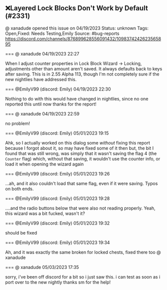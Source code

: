 ## ❌Layered Lock Blocks Don't Work by Default (#2331)
@ xanadude opened this issue on 04/19/2023
Status: unknown
Tags: Open,Fixed: Needs Testing,Emily
Source: #bug-reports https://discord.com/channels/876899628556091432/1098374242623565895


=== @ xanadude 04/19/2023 22:27

When I adjust counter properties in Lock Block Wizard -> Locking, adjustments other than amount aren't saved. It always defaults back to keys after saving. This is in 2.55 Alpha 113, though I'm not completely sure if the new nightlies have addressed this.

=== @EmilyV99 (discord: Emily) 04/19/2023 22:30

Nothing to do with this would have changed in nightlies, since no one reported this until now
thanks for the report!

=== @ xanadude 04/19/2023 22:59

no problem!

=== @EmilyV99 (discord: Emily) 05/01/2023 19:15

Ahk, so I actually worked on this dialog some *without* fixing this report because I forgot about it, so may have fixed some of it then
but, the bit I found that was still wrong, was simply that it wasn't saving the flag 4 (the `Counter` flag)
which, without that saving, it wouldn't use the counter info, or load it when opening the wizard again

=== @EmilyV99 (discord: Emily) 05/01/2023 19:26

...ah, and it also couldn't load that same flag, even if it were saving. Typos on both ends.

=== @EmilyV99 (discord: Emily) 05/01/2023 19:28

....and the radio buttons below that were also not reading properly.
Yeah, this wizard was a bit fucked, wasn't it?

=== @EmilyV99 (discord: Emily) 05/01/2023 19:32

should be fixed

=== @EmilyV99 (discord: Emily) 05/01/2023 19:34

Ah, and it was exactly the same broken for locked chests, fixed there too
@ xanadude

=== @ xanadude 05/03/2023 17:35

sorry, i've been off discord for a bit so i just saw this. i can test as soon as i port over to the new nightly
thanks sm for the help!
